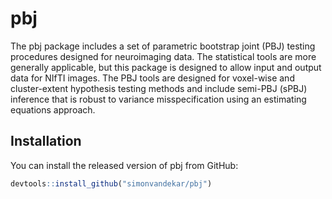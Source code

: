 
<!-- README.md is generated from README.Rmd. Please edit that file -->

# pbj

The pbj package includes a set of parametric bootstrap joint (PBJ)
testing procedures designed for neuroimaging data. The statistical tools
are more generally applicable, but this package is designed to allow
input and output data for NIfTI images. The PBJ tools are designed for
voxel-wise and cluster-extent hypothesis testing methods and include
semi-PBJ (sPBJ) inference that is robust to variance misspecification
using an estimating equations approach.

## Installation

You can install the released version of pbj from GitHub:

``` r
devtools::install_github("simonvandekar/pbj")
```

